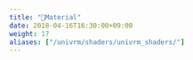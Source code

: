 ```yaml
---
title: "📁Material"
date: 2018-04-16T16:30:00+09:00
weight: 17
aliases: ["/univrm/shaders/univrm_shaders/"]
---
```





